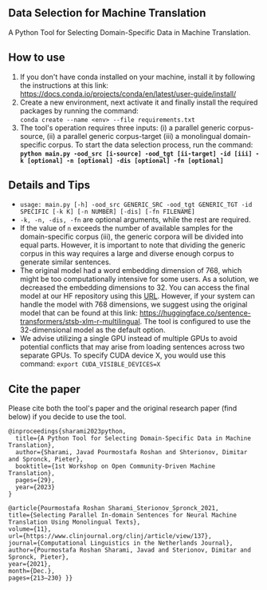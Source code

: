## Data Selection for Machine Translation 
A Python Tool for Selecting Domain-Specific Data in Machine Translation.

## How to use
1. If you don't have conda installed on your machine, install it by following the instructions at this link: <br> https://docs.conda.io/projects/conda/en/latest/user-guide/install/<br>
2. Create a new environment, next activate it and finally install the required packages by running the command:<br>
`conda create --name <env> --file requirements.txt`<br>
3. The tool's operation requires three inputs: (i) a parallel generic corpus-source, (ii) a parallel generic corpus-target (iii) a monolingual domain-specific corpus. To start the data selection process, run the command: **`python main.py -ood_src [i-source] -ood_tgt [ii-target] -id [iii] -k [optional] -n [optional] -dis [optional] -fn [optional]`**
## Details and Tips
- `usage: main.py [-h] -ood_src GENERIC_SRC -ood_tgt GENERIC_TGT -id SPECIFIC [-k K] [-n NUMBER] [-dis] [-fn FILENAME]`
- `-k, -n, -dis, -fn` are optional arguments, while the rest are required. 
- If the value of `n` exceeds the number of available samples for the domain-specific corpus (iii), the generic corpora will be divided into equal parts. However, it is important to note that dividing the generic corpus in this way requires a large and diverse enough corpus to generate similar sentences.
- The original model had a word embedding dimension of 768, which might be too computationally intensive for some users. As a solution, we decreased the embedding dimensions to 32. You can access the final model at our HF repository using this [URL](https://huggingface.co/joyebright/stsb-xlm-r-multilingual-32dim). However, if your system can handle the model with 768 dimensions, we suggest using the original model that can be found at this link: https://huggingface.co/sentence-transformers/stsb-xlm-r-multilingual. The tool is configured to use the 32-dimensional model as the default option.
- We advise utilizing a single GPU instead of multiple GPUs to avoid potential conflicts that may arise from loading sentences across two separate GPUs. To specify CUDA device X, you would use this command: `export CUDA_VISIBLE_DEVICES=X`
## Cite the paper
Please cite both the tool's paper and the original research paper (find below) if you decide to use the tool.
```
@inproceedings{sharami2023python,
  title={A Python Tool for Selecting Domain-Specific Data in Machine Translation},
  author={Sharami, Javad Pourmostafa Roshan and Shterionov, Dimitar and Spronck, Pieter},
  booktitle={1st Workshop on Open Community-Driven Machine Translation},
  pages={29},
  year={2023}
}

@article{Pourmostafa Roshan Sharami_Sterionov_Spronck_2021, 
title={Selecting Parallel In-domain Sentences for Neural Machine Translation Using Monolingual Texts}, 
volume={11}, 
url={https://www.clinjournal.org/clinj/article/view/137}, 
journal={Computational Linguistics in the Netherlands Journal}, 
author={Pourmostafa Roshan Sharami, Javad and Sterionov, Dimitar and Spronck, Pieter}, 
year={2021}, 
month={Dec.}, 
pages={213–230} }}
```

